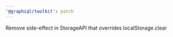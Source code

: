 ```yaml
---
'@graphiql/toolkit': patch
---
```


Remove side-effect in StorageAPI that overrides localStorage.clear

